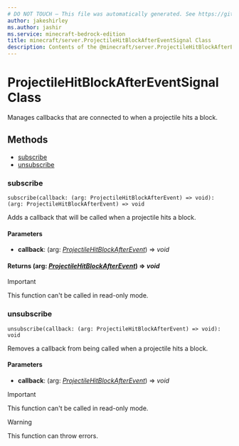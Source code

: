 ```yaml
---
# DO NOT TOUCH — This file was automatically generated. See https://github.com/mojang/minecraftapidocsgenerator to modify descriptions, examples, etc.
author: jakeshirley
ms.author: jashir
ms.service: minecraft-bedrock-edition
title: minecraft/server.ProjectileHitBlockAfterEventSignal Class
description: Contents of the @minecraft/server.ProjectileHitBlockAfterEventSignal class.
---
```

# ProjectileHitBlockAfterEventSignal Class

Manages callbacks that are connected to when a projectile hits a block.

## Methods
- [subscribe](#subscribe)
- [unsubscribe](#unsubscribe)

### **subscribe**
`
subscribe(callback: (arg: ProjectileHitBlockAfterEvent) => void): (arg: ProjectileHitBlockAfterEvent) => void
`

Adds a callback that will be called when a projectile hits a block.

#### **Parameters**
- **callback**: (arg: [*ProjectileHitBlockAfterEvent*](ProjectileHitBlockAfterEvent.md)) => *void*

#### **Returns** (arg: [*ProjectileHitBlockAfterEvent*](ProjectileHitBlockAfterEvent.md)) => *void*

> [!IMPORTANT]
> This function can't be called in read-only mode.

### **unsubscribe**
`
unsubscribe(callback: (arg: ProjectileHitBlockAfterEvent) => void): void
`

Removes a callback from being called when a projectile hits a block.

#### **Parameters**
- **callback**: (arg: [*ProjectileHitBlockAfterEvent*](ProjectileHitBlockAfterEvent.md)) => *void*

> [!IMPORTANT]
> This function can't be called in read-only mode.

> [!WARNING]
> This function can throw errors.
